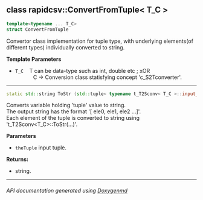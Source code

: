 ## class rapidcsv::ConvertFromTuple< T_C >

```c++
template<typename ... T_C>
struct ConvertFromTuple
```
Convertor class implementation for tuple type, with underlying elements(of different types) individually converted to string.  

**Template Parameters**
- `T_C`    T can be data-type such as int, double etc ; xOR <br>
            C -> Conversion class statisfying concept 'c_S2Tconverter'. 

---

```c++
static std::string ToStr (std::tuple< typename t_T2Sconv< T_C >::input_type ... > const & theTuple)
```
Converts variable holding 'tuple' value to string. <br>
The output string has the format '[ ele0, ele1, ele2 ...]'. <br>
Each element of the tuple is converted to string using 't_T2Sconv<T_C>::ToStr(...)'. 

**Parameters**
- `theTuple` input tuple. 

**Returns:**
- string. 

---

###### API documentation generated using [Doxygenmd](https://github.com/d99kris/doxygenmd)

